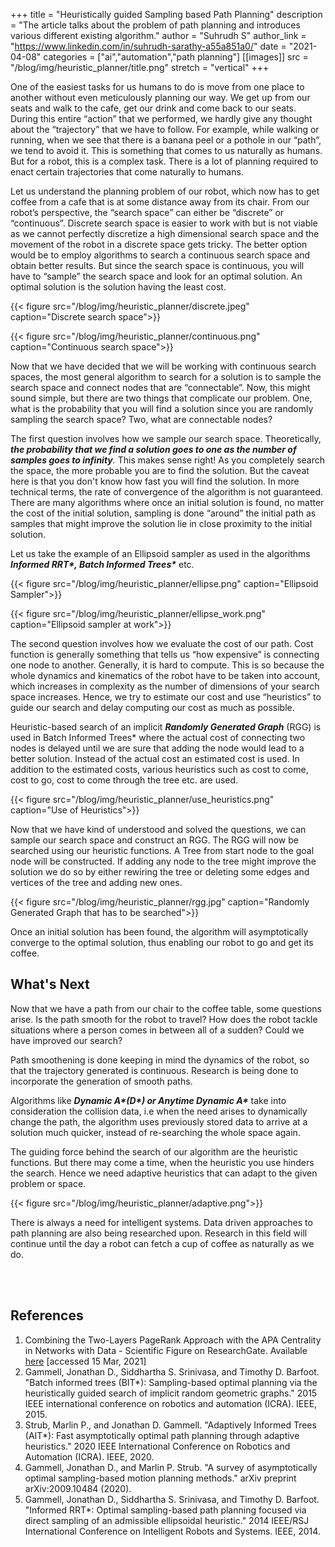+++
title = "Heuristically guided Sampling based Path Planning"
description = "The article talks about the problem of path planning and introduces various different existing algorithm."
author = "Suhrudh S"
author_link = "https://www.linkedin.com/in/suhrudh-sarathy-a55a851a0/"
date = "2021-04-08"
categories = ["ai","automation","path planning"]
[[images]]
    src = "/blog/img/heuristic_planner/title.png"
    stretch = "vertical"
+++

One of the easiest tasks for us humans to do is move from one place to another without even meticulously planning our way. We get up from our seats and walk to the cafe, get our drink and come back to our seats. During this entire “action” that we performed, we hardly give any thought about the “trajectory” that we have to follow. For example, while walking or running, when we see that there is a banana peel or a pothole in our “path”, we tend to avoid it. This is something that comes to us naturally as humans. But for a robot, this is a complex task. There is a lot of planning required to enact certain trajectories that come naturally to humans.

Let us understand the planning problem of our robot, which now has to get coffee from a cafe that is at some distance away from its chair. From our robot’s perspective, the “search space” can either be “discrete” or “continuous”. Discrete search space is easier to work with but is not viable as we cannot perfectly discretize a high dimensional search space and the movement of the robot in a discrete space gets tricky. The better option would be to employ algorithms to search a continuous search space and obtain better results. But since the search space is continuous, you will have to “sample” the search space and look for an optimal solution. An optimal solution is the solution having the least cost.

<!--Search space-->
{{< figure src="/blog/img/heuristic_planner/discrete.jpeg" caption="Discrete search space">}}

{{< figure src="/blog/img/heuristic_planner/continuous.png" caption="Continuous search space">}}

Now that we have decided that we will be working with continuous search spaces, the most general algorithm to search for a solution is to sample the search space and connect nodes that are “connectable”. Now, this might sound simple, but there are two things that complicate our problem. One, what is the probability that you will find a solution since you are randomly sampling the search space? Two, what are connectable nodes?

The first question involves how we sample our search space. Theoretically, _**the probability that we find a solution goes to one as the number of samples goes to infinity**._ This makes sense right!  As you completely search the space, the more probable you are to find the solution. But the caveat here is that you don't know how fast you will find the solution. In more technical terms, the rate of convergence of the algorithm is not guaranteed. There are many algorithms where once an initial solution is found, no matter the cost of the initial solution, sampling is done “around” the initial path as samples that might improve the solution lie in close proximity to the initial solution.

Let us take the example of an Ellipsoid sampler as used in the algorithms _**Informed RRT\*, Batch Informed Trees\***_ etc.

<!--Ellipsoid sampler-->
{{< figure src="/blog/img/heuristic_planner/ellipse.png" caption="Ellipsoid Sampler">}}

{{< figure src="/blog/img/heuristic_planner/ellipse_work.png" caption="Ellipsoid sampler at work">}}

The second question involves how we evaluate the cost of our path. Cost function is generally something that tells us “how expensive” is connecting one node to another. Generally, it is hard to compute. This is so because the whole dynamics and kinematics of the robot have to be taken into account, which increases in complexity as the number of dimensions of your search space increases. Hence, we try to estimate our cost and use “heuristics” to guide our search and delay computing our cost as much as possible.

Heuristic-based search of an implicit _**Randomly Generated Graph**_ (RGG) is used in Batch Informed Trees* where the actual cost of connecting two nodes is delayed until we are sure that adding the node would lead to a better solution. Instead of the actual cost an estimated cost is used. In addition to the estimated costs, various heuristics such as cost to come, cost to go, cost to come through the tree etc. are used.

<!--Use of Heuristics-->
{{< figure src="/blog/img/heuristic_planner/use_heuristics.png" caption="Use of Heuristics">}}

Now that we have kind of understood and solved the questions, we can sample our search space and construct an RGG. The RGG will now be searched using our heuristic functions. A Tree from start node to the goal node will be constructed. If adding any node to the tree might improve the solution we do so by either rewiring the tree or deleting some edges and vertices of the tree and adding new ones.

<!--RGG-->
{{< figure src="/blog/img/heuristic_planner/rgg.jpg" caption="Randomly Generated Graph that has to be searched">}}

Once an initial solution has been found, the algorithm will asymptotically converge to the optimal solution, thus enabling our robot to go and get its coffee.

## What's Next

Now that we have a path from our chair to the coffee table, some questions arise. Is the path smooth for the robot to travel? How does the robot tackle situations where a person comes in between all of a sudden? Could we have improved our search?

Path smoothening is done keeping in mind the dynamics of the robot, so that the trajectory generated is continuous. Research is being done to incorporate the generation of smooth paths.

Algorithms like _**Dynamic A\*(D\*) or Anytime Dynamic A\***_ take into consideration the collision data, i.e when the need arises to dynamically change the path, the algorithm uses previously stored data to arrive at a solution much quicker, instead of re-searching the whole space again.

The guiding force behind the search of our algorithm are the heuristic functions. But there may come a time, when the heuristic you use hinders the search. Hence we need adaptive heuristics that can adapt to the given problem or space.

<!--Euclidean vs Adaptive-->
{{< figure src="/blog/img/heuristic_planner/adaptive.png">}}

There is always a need for intelligent systems. Data driven approaches to path planning are also being researched upon. Research in this field will continue until the day a robot can fetch a cup of coffee as naturally as we do.

<br>
<br>

## References

1. Combining the Two-Layers PageRank Approach with the APA Centrality in Networks with Data - Scientific Figure on ResearchGate. Available [here](https://www.researchgate.net/figure/A-graph-randomly-generated-with-25-nodes-The-data-vector-associated-to-the-25-nodes-is-D_fig2_329750230) [accessed 15 Mar, 2021]
1. Gammell, Jonathan D., Siddhartha S. Srinivasa, and Timothy D. Barfoot. "Batch informed trees (BIT*): Sampling-based optimal planning via the heuristically guided search of implicit random geometric graphs." 2015 IEEE international conference on robotics and automation (ICRA). IEEE, 2015.
1. Strub, Marlin P., and Jonathan D. Gammell. "Adaptively Informed Trees (AIT*): Fast asymptotically optimal path planning through adaptive heuristics." 2020 IEEE International Conference on Robotics and Automation (ICRA). IEEE, 2020.
1. Gammell, Jonathan D., and Marlin P. Strub. "A survey of asymptotically optimal sampling-based motion planning methods." arXiv preprint arXiv:2009.10484 (2020).
1. Gammell, Jonathan D., Siddhartha S. Srinivasa, and Timothy D. Barfoot. "Informed RRT*: Optimal sampling-based path planning focused via direct sampling of an admissible ellipsoidal heuristic." 2014 IEEE/RSJ International Conference on Intelligent Robots and Systems. IEEE, 2014.
